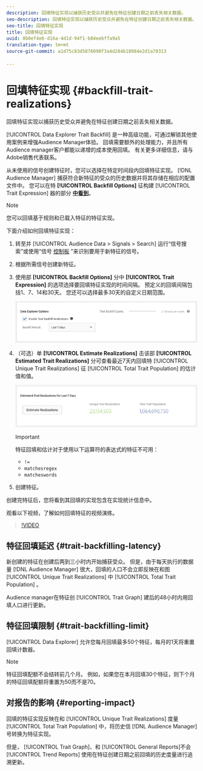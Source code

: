 ```yaml
---
description: 回填特征实现以捕获历史受众并避免在特征创建日期之前丢失相关数据。
seo-description: 回填特征实现以捕获历史受众并避免在特征创建日期之前丢失相关数据。
seo-title: 回填特征实现
title: 回填特征实现
uuid: 8b0ef4e6-d16a-4d1d-94f1-b84eebffa9a5
translation-type: tm+mt
source-git-commit: a1d75c83d5876090f3a4d284b18984e2d1a70313

---
```



# 回填特征实现 {#backfill-trait-realizations}

回填特征实现以捕获历史受众并避免在特征创建日期之前丢失相关数据。

[!UICONTROL Data Explorer Trait Backfill] 是一种高级功能，可通过解锁其他使用案例来增强Audience Manager体验。 回填需要额外的处理能力，并且所有Audience manager客户都能以递增的成本使用回填。 有关更多详细信息，请与Adobe销售代表联系。

从未使用的信号创建特征时，您可以选择在特定时间段内回填特征实现。 [!DNL Audience Manager] 捕获符合新特征的受众的历史数据并将其存储在相应的配置文件中。 您可以在特 **[!UICONTROL Backfill Options]** 征构建 [!UICONTROL Trait Expression] 器的部分 **[中看到](../../features/traits/about-trait-builder.md)**。

>[!NOTE]
>
>您可以回填基于规则和已载入特征的特征实现。

下面介绍如何回填特征实现：

1. 转至并 [!UICONTROL Audience Data > Signals > Search] 运行“信号搜索”或使用“信号 [控制板](../../features/data-explorer/data-explorer-signals-dashboard.md) ”来识别要用于新特征的信号。
1. 根据所需信号创建新特征。
1. 使用部 **[!UICONTROL Backfill Options]** 分中 **[!UICONTROL Trait Expression]** 的选项选择要回填特征实现的时间间隔。 预定义的回填间隔包括1、7、14和30天。 您还可以选择最多30天的自定义日期范围。

   ![特征回填](assets/signals-trait-backfill.png)

1. （可选）单 **[!UICONTROL Estimate Realizations]** 击该部 **[!UICONTROL Estimated Trait Realizations]** 分可查看最近7天内回填特 [!UICONTROL Unique Trait Realizations] 征 [!UICONTROL Total Trait Population] 的估计值和值。

   ![估计特征实现](assets/estimate-trait-realizations.png)

   >[!IMPORTANT]
   >
   >特征回填和估计对于使用以下运算符的表达式的特征不可用：
   >    * `!=`
   >    * `matchesregex`
   >    * `matcheswords`

1. 创建特征。

创建完特征后，您将看到其回填的实现包含在实现统计信息中。

观看以下视频，了解如何回填特征的视频演练。

>[!VIDEO](https://video.tv.adobe.com/v/25169/?captions=chi_hans)

## 特征回填延迟 {#trait-backfilling-latency}

新创建的特征在创建后两到三小时内开始捕获受众。 但是，由于每天执行的数据量 [!DNL Audience Manager] 很大，回填的人口不会立即反映在和图 [!UICONTROL Unique Trait Realizations] 中 [!UICONTROL Total Trait Population] 。

Audience manager在特征创 [!UICONTROL Trait Graph] 建后的48小时内用回填人口进行更新。

## 特征回填限制 {#trait-backfilling-limit}

[!UICONTROL Data Explorer] 允许您每月回填最多50个特征，每月的1天将重置回填计数器。

>[!NOTE]
>
>特征回填配额不会结转前几个月。 例如，如果您在本月回填30个特征，则下个月的特征回填配额将重置为50而不是70。

## 对报告的影响 {#reporting-impact}

回填的特征实现反映在和 [!UICONTROL Unique Trait Realizations] 度量 [!UICONTROL Total Trait Population] 中，将历史信 [!DNL Audience Manager] 号转换为特征实现。

但是， [!UICONTROL Trait Graph]、和 [!UICONTROL General Reports]不会 [!UICONTROL Trend Reports] 使用在特征创建日期之前回填的历史度量进行追溯更新。